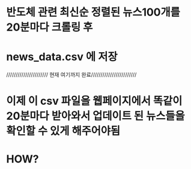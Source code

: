 # 반도체 관련 최신순 정렬된 뉴스100개를 20분마다 크롤링 후
# news_data.csv 에 저장
////////////////////// 현재 여기까지 완료////////////////////////
# 이제 이 csv 파일을 웹페이지에서 똑같이 20분마다 받아와서 업데이트 된 뉴스들을 확인할 수 있게 해주어야됨
# HOW?
